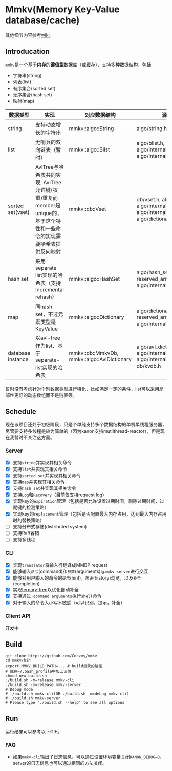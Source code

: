 # Mmkv(Memory Key-Value database/cache)
其他细节内容参考[wiki](https://github.com/Conzxy/mmkv/wiki)。

## Introducation
`mmkv`是一个基于**内存**的**键值型**数据库（或缓存），支持多种数据结构，包括
* 字符串(string)
* 列表(list)
* 有序集合(sorted set)
* 无序集合(hash set)
* 映射(map)

| 数据类型 | 实现 | 对应数据结构 | 源文件 |
|---|---|---|---|
| string | 支持动态增长的字符串 | mmkv::algo::String | algo/string.h |
| list | 无哨兵的双向链表（暂时）| mmkv::algo::Blist | algo/blist.h, algo/internal/bnode.h, algo/internal/blist_iterator.h |
| sorted set(vset) | AvlTree与哈希表共同实现, AvlTree允许键(权重)重复而member是unique的，基于这个特性和一些命令的实现需要哈希表提供反向映射| mmkv::db::Vset | db/vset.h, algo/avl_tree.h, algo/internal/avl\*.h, algo/internal/func_util.h, algo/dictionary.h |
| hash set | 采用separate list实现的哈希表（支持Incremental rehash） | mmkv::algo::HashSet | algo/hash_set.h, slist.h, reserved_array.h, hash\*.h, algo/internal/hash\*.h |  |
| map | 同hash set，不过元素类型是KeyValue | mmkv::algo::Dictionary | algo/dictionary.h, slist.h, reserved_array.h, hash\*.h, algo/internal/hash\*.h |
| database instance | 以avl-tree作为list、基于separate-list实现的哈希表 | mmkv::db::MmkvDb, mmkv::algo::AvlDictionary | algo/avl_dictionary.h, algo/internal/avl*.h, algo/internal/tree_hash*.h, db/kvdb.h |


暂时没有考虑针对个别数据类型进行特化，比如满足一定的条件，list可以采用局部性更好的动态数组而不是链表等。

## Schedule
现在该项目还处于初级阶段，只是个单纯支持多个数据结构的单机单线程服务器，
尽管要支持多线程是较为简单的（因为kanon支持mutilthread-reactor），但是现在我暂时不关注这方面。
### Server
- [x] 支持`string`并实现其相关命令
- [x] 支持`list`并实现其相关命令
- [x] 支持`sorted set`并实现其相关命令
- [x] 支持`map`并实现其相关命令
- [x] 支持`hash set`并实现其相关命令
- [x] 支持`Log`和`Recovery`（目前仅支持request log）
- [x] 实现key的`expiration`管理（包括是否允许设置过期时间，删除过期时间，过期键的检测策略）
- [x] 实现key的`replacement`管理（包括是否配置最大内存占用，达到最大内存占用时的替换策略）
- [ ] 支持分布式存储(distributed system)
- [ ] 支持Raft容错
- [ ] 支持多线程

### CLI
- [x] 实现`translator`将输入行翻译成MMBP request
- [x] 能够输入`命令`(command)和`参数`(arguments)与`mmkv server`进行交互
- [x] 能够对用户输入的命令的`提示`(hint)，`历史`(history)浏览，以及`补全`(completion)
- [x] 实现[ternary-tree](https://github.com/Conzxy/ternary-tree)以优化自动补全
- [x] 支持通过`!command arguments`执行`shell`命令
- [x] 对于输入的命令大小写不敏感（可以识别，提示，补全）

### Client API
开发中

## Build
```shell
git clone https://github.com/Conzxy/mmkv
cd mmkv/bin
export MMKV_BUILD_PATH=... # build目录的路径
# 或在~/.bash_profile中加上该句
chmod u+x build.sh
./build.sh -m=release mmkv-cli
./build.sh -m=release mmkv-server
# Debug mode
# ./build.sh mmkv-cli(OR ./build.sh -m=debug mmkv-cli)
# ./build.sh mmkv-server
# Please type "./build.sh --help" to see all options
```

## Run
运行结果可以参考以下GIF。<br>

### FAQ
* 如果`mmkv-cli`输出了日志信息，可以通过设置环境变量关闭`KANON_DEBUG=0`，server的日志信息也可以通过相同的方法关闭。

